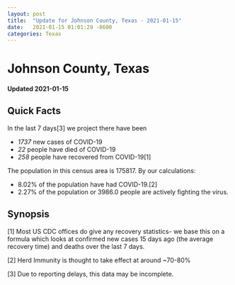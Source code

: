 ```yaml
---
layout: post
title:  "Update for Johnson County, Texas - 2021-01-15"
date:   2021-01-15 01:01:29 -0600
categories: Texas
---
```


# Johnson County, Texas
#### Updated 2021-01-15

## Quick Facts

In the last 7 days[3] we project there have been
- *1737* new cases of COVID-19
- *22* people have died of COVID-19
- *258* people have recovered from COVID-19[1]

The population in this census area is 175817. By our calculations:
- 8.02% of the population have had COVID-19.[2]
- 2.27% of the population or 3986.0 people are actively fighting the virus.

## Synopsis




[1] Most US CDC offices do give any recovery statistics- we base this on a formula which looks at confirmed new cases
15 days ago (the average recovery time) and deaths over the last 7 days.

[2] Herd Immunity is thought to take effect at around ~70-80%

[3] Due to reporting delays, this data may be incomplete.
 
    